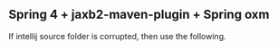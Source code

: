 ## Spring 4 + jaxb2-maven-plugin + Spring oxm

If intellij source folder is corrupted, then use the following.
      <sourceFolder url="file://$MODULE_DIR$/src" isTestSource="false" />
      <sourceFolder url="file://$MODULE_DIR$/target/generated-sources/jaxb" isTestSource="false" generated="true" />
      <sourceFolder url="file://$MODULE_DIR$/src/main/java" isTestSource="false" />
      <sourceFolder url="file://$MODULE_DIR$/src/main/resources" type="java-resource" />
      <sourceFolder url="file://$MODULE_DIR$/src/test/java" isTestSource="true" />
      <excludeFolder url="file://$MODULE_DIR$/target" />

